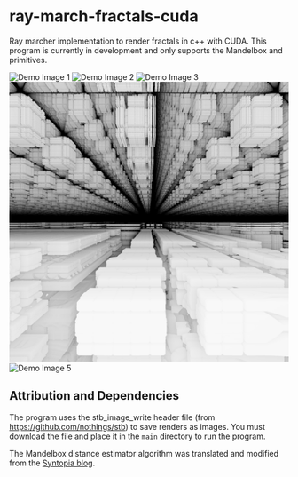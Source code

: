 # ray-march-fractals-cuda
Ray marcher implementation to render fractals in c++ with CUDA. This program is currently in development
and only supports the Mandelbox and primitives.

![Demo Image 1](out4.png)
![Demo Image 2](out2.png)
![Demo Image 3](out5.png)
![Demo Image 4](out6.png)
![Demo Image 5](out3.png)

## Attribution and Dependencies
The program uses the stb_image_write header file (from https://github.com/nothings/stb) 
to save renders as images. You must download the file and place it in the `main` directory
to run the program.

The Mandelbox distance estimator algorithm was translated and modified from the [Syntopia blog](http://blog.hvidtfeldts.net/index.php/2011/11/distance-estimated-3d-fractals-vi-the-mandelbox/).